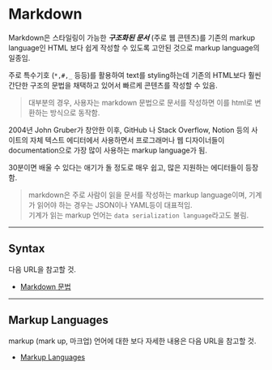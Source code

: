 # Markdown

Markdown은 스타일링이 가능한 ***구조화된 문서*** (주로 웹 콘텐츠)를 기존의 markup language인 HTML 보다 쉽게 작성할 수 있도록 고안된 것으로 markup language의 일종임.

주로 특수기호 (`*,#,_` 등등)를 활용하여 text를 styling하는데 기존의 HTML보다 훨씬 간단한 구조의 문법을 채택하고 있어서 빠르케 콘텐츠를 작성할 수 있음.

> 대부분의 경우, 사용자는 markdown 문법으로 문서를 작성하면 이를 html로 변환하는 방식으로 동작함.

2004년 John Gruber가 창안한 이후, GitHub 나 Stack Overflow, Notion 등의 사이트의 자체 텍스트 에디터에서 사용하면서 프로그래머나 웹 디자이너들이 documentation으로 가장 많이 사용하는 markup language가 됨.

30분이면 배울 수 있다는 애기가 돌 정도로 매우 쉽고, 많은 지원하는 에디터들이 등장함.

> markdown은 주로 사람이 읽을 문서를 작성하는 markup language이며, 기계가 읽어야 하는 경우는 JSON이나 YAML등이 대표적임.  
> 기계가 읽는 markup 언어는 `data serialization language`라고도 불림.

---

## Syntax

다음 URL을 참고할 것.

* [Markdown 문법](https://dsaint31.tistory.com/205)

---

## Markup Languages

markup (mark up, 마크업) 언어에 대한 보다 자세한 내용은 다음 URL을 참고할 것.

* [Markup Languages](https://ds31x.blogspot.com/2023/07/ce-markup-languages.html)

